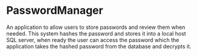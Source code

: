 # PasswordManager
An application to allow users to store passwords and review them when needed. This system hashes the password and stores it into a local host SQL server, when ready the user can access the password which the application takes the hashed password from the database and decrypts it.
